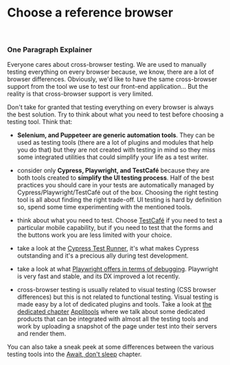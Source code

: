 # Choose a reference browser

<br/>

### One Paragraph Explainer

Everyone cares about cross-browser testing. We are used to manually testing everything on every browser because, we know, there are a lot of browser differences. Obviously, we'd like to have the same cross-browser support from the tool we use to test our front-end application... But the reality is that cross-browser support is very limited.

Don't take for granted that testing everything on every browser is always the best solution. Try to think about what you need to test before choosing a testing tool. Think that:

- **Selenium, and Puppeteer are generic automation tools**. They can be used as testing tools (there are a lot of plugins and modules that help you do that) but they are not created with testing in mind so they miss some integrated utilities that could simplify your life as a test writer.

- consider only **Cypress, Playwright, and TestCafé** because they are both tools created to **simplify the UI testing process**. Half of the best practices you should care in your tests are automatically managed by Cypress/Playwright/TestCafé out of the box. Choosing the right testing tool is all about finding the right trade-off. UI testing is hard by definition so, spend some time experimenting with the mentioned tools.

- think about what you need to test. Choose [TestCafé](https://testcafe.devexpress.com) if you need to test a particular mobile capability, but if you need to test that the forms and the buttons work you are less limited with your choice.

- take a look at the [Cypress Test Runner](https://docs.cypress.io/guides/core-concepts/test-runner.html#Command-Log), it's what makes Cypress outstanding and it's a precious ally during test development.

- take a look at what [Playwright offers in terms of debugging](https://playwright.dev/docs/trace-viewer-intro). Playwright is very fast and stable, and its DX improved a lot recently.

- cross-browser testing is usually related to visual testing (CSS browser differences) but this is not related to functional testing. Visual testing is made easy by a lot of dedicated plugins and tools. Take a look at [the dedicated chapter](../tools/visual-regression-testing.md) [Applitools](https://applitools.com) where we talk about some dedicated products that can be integrated with almost all the testing tools and work by uploading a snapshot of the page under test into their servers and render them.

You can also take a sneak peek at some differences between the various testing tools into the [Await, don't sleep](/sections/generic-best-practices/await-dont-sleep.md) chapter.
